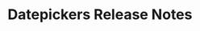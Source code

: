 <!-- Release notes authoring guidelines: http://keepachangelog.com/ -->

# Datepickers Release Notes

<!-- ## [Unreleased] -->

<!--## [VERSION] - [RELEASE_DATE]-->

